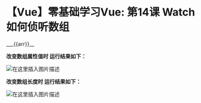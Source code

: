 # 【Vue】零基础学习Vue: 第14课 Watch 如何侦听数组

<!DOCTYPE html> <html lang="en"> <head> <meta charset="UTF-8"> <title>Document</title> <script src="https://cdn.jsdelivr.net/npm/vue@2.6.10/dist/vue.js"></script> </head> <body> <div id="app"> <div>___{{arr}}__</div> </div> <script> let vm = new Vue({ el:"/#app", data: { arr:[0,1,2,3,4] }, watch:{ arr(){ console.log("data 中数组arr被修改") } } }) </script> </body> </html>

**改变数组属性值时 运行结果如下：**

![在这里插入图片描述](https://img-blog.csdnimg.cn/20190416095807855.png?x-oss-process=image/watermark,type_ZmFuZ3poZW5naGVpdGk,shadow_10,text_aHR0cHM6Ly9ibG9nLmNzZG4ubmV0L3FxXzQxNjE0OTI4,size_16,color_FFFFFF,t_70)

**改变数组长度时 运行结果如下：**

![在这里插入图片描述](https://img-blog.csdnimg.cn/20190416095836107.png?x-oss-process=image/watermark,type_ZmFuZ3poZW5naGVpdGk,shadow_10,text_aHR0cHM6Ly9ibG9nLmNzZG4ubmV0L3FxXzQxNjE0OTI4,size_16,color_FFFFFF,t_70)

 


